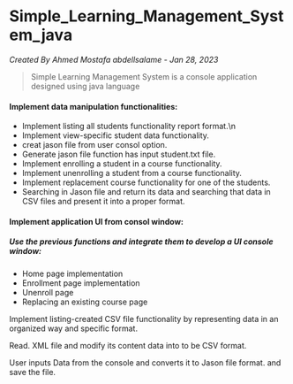 # Simple_Learning_Management_System_java

*Created By Ahmed Mostafa abdellsalame - Jan 28, 2023*

> Simple Learning Management System is a console application designed using java language 

#### Implement data manipulation functionalities:

  - Implement listing all students functionality report format.\n
  - Implement view-specific student data functionality.
  - creat jason file from user consol option.
  - Generate jason file function has input student.txt file.
  - Implement enrolling a student in a course functionality.
  - Implement unenrolling a student from a course functionality.
  - Implement replacement course functionality for one of the students.
  - Searching in Jason file and return its data and searching that data in CSV files and present it into a proper format.

#### Implement  application UI from consol window:
##### Use the previous functions and integrate them to develop a UI console window:

  - Home page implementation
  - Enrollment page implementation
  - Unenroll page
  - Replacing an existing course page

Implement listing-created CSV file functionality by representing data in an organized way and specific format.

Read. XML file and modify its content data into to be CSV format.

User inputs Data from the console and converts it to Jason file format. and save the file. 


